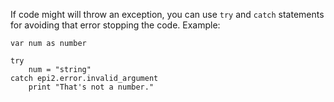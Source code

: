 If code might will throw an exception, you can use `try` and `catch` statements for avoiding that error stopping the code.
Example:
```
var num as number

try
    num = "string"
catch epi2.error.invalid_argument
    print "That's not a number."
```